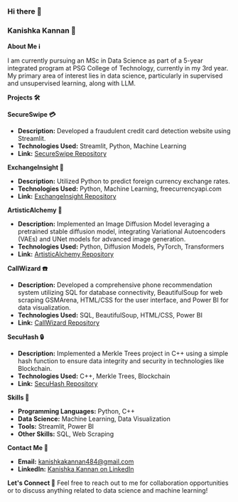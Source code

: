 ### Hi there 👋

### Kanishka Kannan 🚀

**About Me ℹ️**

I am currently pursuing an MSc in Data Science as part of a 5-year integrated program at PSG College of Technology, currently in my 3rd year. My primary area of interest lies in data science, particularly in supervised and unsupervised learning, along with LLM.

**Projects 🛠️**

**SecureSwipe 💳**
- **Description:** Developed a fraudulent credit card detection website using Streamlit.
- **Technologies Used:** Streamlit, Python, Machine Learning
- **Link:** [SecureSwipe Repository](https://github.com/kanis777/SecureSwipe)

**ExchangeInsight 💱**
- **Description:** Utilized Python to predict foreign currency exchange rates.
- **Technologies Used:** Python, Machine Learning, freecurrencyapi.com
- **Link:** [ExchangeInsight Repository](https://github.com/kanis777/Exchange_Insight)

**ArtisticAlchemy 🎨**
- **Description:** Implemented an Image Diffusion Model leveraging a pretrained stable diffusion model, integrating Variational Autoencoders (VAEs) and UNet models for advanced image generation.
- **Technologies Used:** Python, Diffusion Models, PyTorch, Transformers
- **Link:** [ArtisticAlchemy Repository](https://github.com/kanis777/ArtisticAlchemy)

**CallWizard ☎️**
- **Description:** Developed a comprehensive phone recommendation system utilizing SQL for database connectivity, BeautifulSoup for web scraping GSMArena, HTML/CSS for the user interface, and Power BI for data visualization.
- **Technologies Used:** SQL, BeautifulSoup, HTML/CSS, Power BI
- **Link:** [CallWizard Repository](https://github.com/kanis777/CallWizard)

**SecuHash 🔒**
- **Description:** Implemented a Merkle Trees project in C++ using a simple hash function to ensure data integrity and security in technologies like Blockchain.
- **Technologies Used:** C++, Merkle Trees, Blockchain
- **Link:** [SecuHash Repository](https://github.com/kanis777/merkle-trees)

**Skills 🧠**
- **Programming Languages:** Python, C++
- **Data Science:** Machine Learning, Data Visualization
- **Tools:** Streamlit, Power BI
- **Other Skills:** SQL, Web Scraping

**Contact Me 📧**
- **Email:** kanishkakannan484@gmail.com
- **LinkedIn:** [Kanishka Kannan on LinkedIn](https://www.linkedin.com/in/kanishka-kannan-0abab7299/)

**Let's Connect 🔗**
Feel free to reach out to me for collaboration opportunities or to discuss anything related to data science and machine learning!
